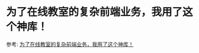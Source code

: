 # 为了在线教室的复杂前端业务，我用了这个神库！

参考:
[为了在线教室的复杂前端业务，我用了这个神库！](https://mp.weixin.qq.com/s/R0ybyiTM016srDU9mpMwnA)

